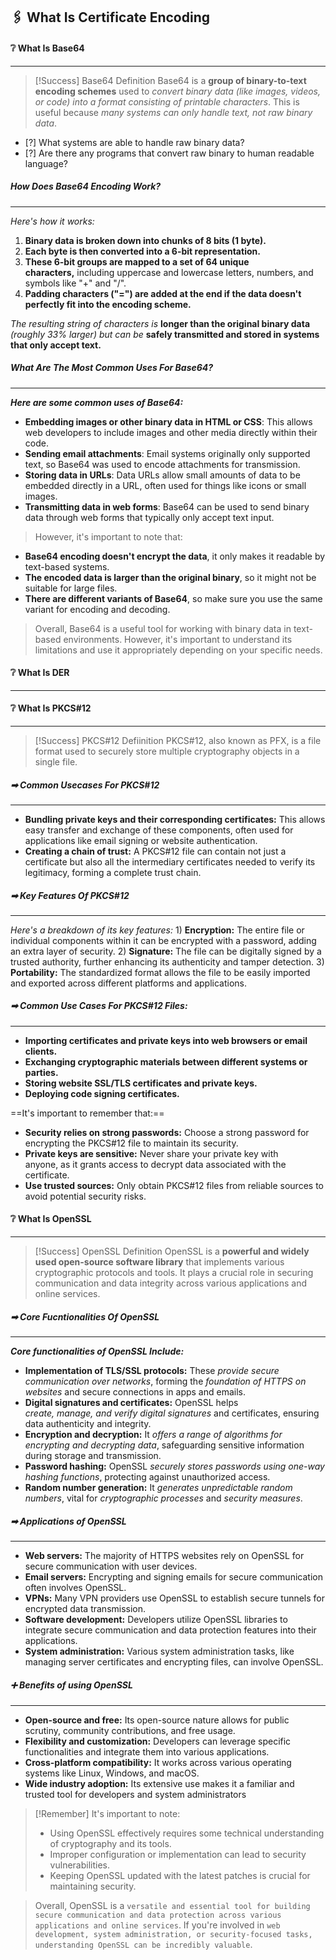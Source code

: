 ## 🖇 What Is Certificate Encoding 

#### ❔ What Is Base64
---
>[!Success] Base64 Definition 
>Base64 is a **group of binary-to-text encoding schemes** used to *convert binary data (like images, videos, or code) into a format consisting of printable characters*. This is useful because *many systems can only handle text, not raw binary data*.
- [?] What systems are able to handle raw binary data? 
- [?] Are there any programs that convert raw binary to human readable language?
##### How Does Base64 Encoding Work?
---
*Here's how it works:*
1. **Binary data is broken down into chunks of 8 bits (1 byte).**
2. **Each byte is then converted into a 6-bit representation.**
3. **These 6-bit groups are mapped to a set of 64 unique characters,** including uppercase and lowercase letters, numbers, and symbols like "+" and "/".
4. **Padding characters ("=") are added at the end if the data doesn't perfectly fit into the encoding scheme.**

*The resulting string of characters is* **longer than the original binary data** *(roughly 33% larger) but can be* **safely transmitted and stored in systems that only accept text.**

##### What Are The Most Common Uses For Base64?
---
***Here are some common uses of Base64:***
- **Embedding images or other binary data in HTML or CSS**: This allows web developers to include images and other media directly within their code.
- **Sending email attachments**: Email systems originally only supported text, so Base64 was used to encode attachments for transmission.
- **Storing data in URLs**: Data URLs allow small amounts of data to be embedded directly in a URL, often used for things like icons or small images.
- **Transmitting data in web forms**: Base64 can be used to send binary data through web forms that typically only accept text input.

>However, it's important to note that:
- **Base64 encoding doesn't encrypt the data**, it only makes it readable by text-based systems.
- **The encoded data is larger than the original binary**, so it might not be suitable for large files.
- **There are different variants of Base64**, so make sure you use the same variant for encoding and decoding.
>Overall, Base64 is a useful tool for working with binary data in text-based environments. However, it's important to understand its limitations and use it appropriately depending on your specific needs.

#### ❔ What Is DER 
---

#### ❔ What Is PKCS#12
---
>[!Success] PKCS#12 Defiinition
>PKCS#12, also known as PFX, is a file format used to securely store multiple cryptography objects in a single file. 
##### ➡ Common Usecases For PKCS#12 
---
- **Bundling private keys and their corresponding certificates:** This allows easy transfer and exchange of these components, often used for applications like email signing or website authentication. 
- **Creating a chain of trust:** A PKCS#12 file can contain not just a certificate but also all the intermediary certificates needed to verify its legitimacy, forming a complete trust chain.
##### ➡ Key Features Of PKCS#12 
---
*Here's a breakdown of its key features:*
	1) **Encryption:** The entire file or individual components within it can be encrypted with a password, adding an extra layer of security. 
	2) **Signature:** The file can be digitally signed by a trusted authority, further enhancing its authenticity and tamper detection. 
	3) **Portability:** The standardized format allows the file to be easily imported and exported across different platforms and applications.
##### ➡ Common Use Cases For PKCS#12 Files:
---
- **Importing certificates and private keys into web browsers or email clients.**
- **Exchanging cryptographic materials between different systems or parties.**
- **Storing website SSL/TLS certificates and private keys.**
- **Deploying code signing certificates.**

==It's important to remember that:==
- **Security relies on strong passwords:** Choose a strong password for encrypting the PKCS#12 file to maintain its security.
- **Private keys are sensitive:** Never share your private key with anyone, as it grants access to decrypt data associated with the certificate.
- **Use trusted sources:** Only obtain PKCS#12 files from reliable sources to avoid potential security risks.
#### ❔ What Is OpenSSL
---
>[!Success] OpenSSL Definition
>OpenSSL is a **powerful and widely used open-source software library** that implements various cryptographic protocols and tools. It plays a crucial role in securing communication and data integrity across various applications and online services.
##### ➡ Core Fucntionalities Of OpenSSL
---
***Core functionalities of OpenSSL Include:***
- **Implementation of TLS/SSL protocols:** These *provide secure communication over networks*, forming the *foundation of HTTPS on websites* and secure connections in apps and emails.
- **Digital signatures and certificates:** OpenSSL helps *create, manage, and verify digital signatures* and certificates, ensuring data authenticity and integrity.
- **Encryption and decryption:** It *offers a range of algorithms for encrypting and decrypting data*, safeguarding sensitive information during storage and transmission.
- **Password hashing:** OpenSSL *securely stores passwords using one-way hashing functions*, protecting against unauthorized access.
- **Random number generation:** It *generates unpredictable random numbers*, vital for *cryptographic processes* and *security measures*.
##### ➡ Applications of OpenSSL
---
- **Web servers:** The majority of HTTPS websites rely on OpenSSL for secure communication with user devices.
- **Email servers:** Encrypting and signing emails for secure communication often involves OpenSSL.
- **VPNs:** Many VPN providers use OpenSSL to establish secure tunnels for encrypted data transmission.
- **Software development:** Developers utilize OpenSSL libraries to integrate secure communication and data protection features into their applications.
- **System administration:** Various system administration tasks, like managing server certificates and encrypting files, can involve OpenSSL.
##### ➕ Benefits of using OpenSSL
---
- **Open-source and free:** Its open-source nature allows for public scrutiny, community contributions, and free usage.
- **Flexibility and customization:** Developers can leverage specific functionalities and integrate them into various applications.
- **Cross-platform compatibility:** It works across various operating systems like Linux, Windows, and macOS.
- **Wide industry adoption:** Its extensive use makes it a familiar and trusted tool for developers and system administrators
>[!Remember] It's important to note:
>- Using OpenSSL effectively requires some technical understanding of cryptography and its tools.
>- Improper configuration or implementation can lead to security vulnerabilities.
>- Keeping OpenSSL updated with the latest patches is crucial for maintaining security.

>Overall, OpenSSL is a `versatile and essential tool for building secure communication and data protection across various applications and online services`. If you're involved in `web development, system administration, or security-focused tasks, understanding OpenSSL can be incredibly valuable`.






